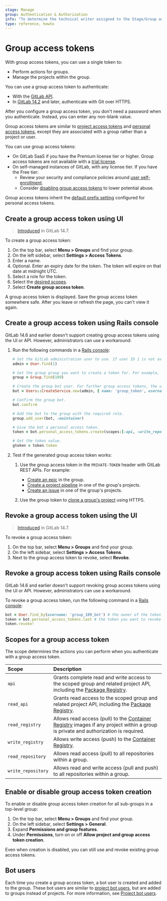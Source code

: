 ```yaml
---
stage: Manage
group: Authentication & Authorization
info: "To determine the technical writer assigned to the Stage/Group associated with this page, see https://about.gitlab.com/handbook/engineering/ux/technical-writing/#assignments"
type: reference, howto
---
```


# Group access tokens

With group access tokens, you can use a single token to:

- Perform actions for groups.
- Manage the projects within the group.

You can use a group access token to authenticate:

- With the [GitLab API](../../../api/index.md#personalprojectgroup-access-tokens).
- In [GitLab 14.2](https://gitlab.com/gitlab-org/gitlab/-/issues/330718) and later, authenticate with Git over HTTPS.

After you configure a group access token, you don't need a password when you authenticate.
Instead, you can enter any non-blank value.

Group access tokens are similar to [project access tokens](../../project/settings/project_access_tokens.md)
and [personal access tokens](../../profile/personal_access_tokens.md), except they are
associated with a group rather than a project or user.

You can use group access tokens:

- On GitLab SaaS if you have the Premium license tier or higher. Group access tokens are not available with a [trial license](https://about.gitlab.com/free-trial/).
- On self-managed instances of GitLab, with any license tier. If you have the Free tier:
  - Review your security and compliance policies around
    [user self-enrollment](../../admin_area/settings/sign_up_restrictions.md#disable-new-sign-ups).
  - Consider [disabling group access tokens](#enable-or-disable-group-access-token-creation) to
    lower potential abuse.

Group access tokens inherit the [default prefix setting](../../admin_area/settings/account_and_limit_settings.md#personal-access-token-prefix)
configured for personal access tokens.

## Create a group access token using UI

> [Introduced](https://gitlab.com/gitlab-org/gitlab/-/issues/214045) in GitLab 14.7.

To create a group access token:

1. On the top bar, select **Menu > Groups** and find your group.
1. On the left sidebar, select **Settings > Access Tokens**.
1. Enter a name.
1. Optional. Enter an expiry date for the token. The token will expire on that date at midnight UTC.
1. Select a role for the token.
1. Select the [desired scopes](#scopes-for-a-group-access-token).
1. Select  **Create group access token**.

A group access token is displayed. Save the group access token somewhere safe. After you leave or refresh the page, you can't view it again.

## Create a group access token using Rails console

GitLab 14.6 and earlier doesn't support creating group access tokens using the UI
or API. However, administrators can use a workaround:

1. Run the following commands in a [Rails console](../../../administration/operations/rails_console.md):

   ```ruby
   # Set the GitLab administration user to use. If user ID 1 is not available or is not an administrator, use 'admin = User.admins.first' instead to select an administrator.
   admin = User.find(1)

   # Set the group group you want to create a token for. For example, group with ID 109.
   group = Group.find(109)

   # Create the group bot user. For further group access tokens, the username should be group_#{group.id}_bot#{bot_count}. For example, group_109_bot2 and email address group_109_bot2@example.com.
   bot = Users::CreateService.new(admin, { name: 'group_token', username: "group_#{group.id}_bot", email: "group_#{group.id}_bot@example.com", user_type: :project_bot }).execute

   # Confirm the group bot.
   bot.confirm

   # Add the bot to the group with the required role.
   group.add_user(bot, :maintainer)

   # Give the bot a personal access token.
   token = bot.personal_access_tokens.create(scopes:[:api, :write_repository], name: 'group_token')

   # Get the token value.
   gtoken = token.token
   ```

1. Test if the generated group access token works:

   1. Use the group access token in the `PRIVATE-TOKEN` header with GitLab REST APIs. For example:

      - [Create an epic](../../../api/epics.md#new-epic) in the group.
      - [Create a project pipeline](../../../api/pipelines.md#create-a-new-pipeline) in one of the group's projects.
      - [Create an issue](../../../api/issues.md#new-issue) in one of the group's projects.

   1. Use the group token to [clone a group's project](../../../gitlab-basics/start-using-git.md#clone-with-https)
      using HTTPS.

## Revoke a group access token using the UI

> [Introduced](https://gitlab.com/gitlab-org/gitlab/-/issues/214045) in GitLab 14.7.

To revoke a group access token:

1. On the top bar, select **Menu > Groups** and find your group.
1. On the left sidebar, select **Settings > Access Tokens**.
1. Next to the group access token to revoke, select **Revoke**.

## Revoke a group access token using Rails console

GitLab 14.6 and earlier doesn't support revoking group access tokens using the UI
or API. However, administrators can use a workaround.

To revoke a group access token, run the following command in a [Rails console](../../../administration/operations/rails_console.md):

```ruby
bot = User.find_by(username: 'group_109_bot') # the owner of the token you want to revoke
token = bot.personal_access_tokens.last # the token you want to revoke
token.revoke!
```

## Scopes for a group access token

The scope determines the actions you can perform when you authenticate with a group access token.

| Scope              | Description                                                                                                                                                                      |
|:-------------------|:---------------------------------------------------------------------------------------------------------------------------------------------------------------------------------|
| `api`              | Grants complete read and write access to the scoped group and related project API, including the [Package Registry](../../packages/package_registry/index.md).                   |
| `read_api`         | Grants read access to the scoped group and related project API, including the [Package Registry](../../packages/package_registry/index.md).                                      |
| `read_registry`    | Allows read access (pull) to the [Container Registry](../../packages/container_registry/index.md) images if any project within a group is private and authorization is required. |
| `write_registry`   | Allows write access (push) to the [Container Registry](../../packages/container_registry/index.md).                                                                              |
| `read_repository`  | Allows read access (pull) to all repositories within a group.                                                                                                                    |
| `write_repository` | Allows read and write access (pull and push) to all repositories within a group.                                                                                                 |

## Enable or disable group access token creation

To enable or disable group access token creation for all sub-groups in a top-level group:

1. On the top bar, select **Menu > Groups** and find your group.
1. On the left sidebar, select **Settings > General**.
1. Expand **Permissions and group features**.
1. Under **Permissions**, turn on or off **Allow project and group access token creation**.

Even when creation is disabled, you can still use and revoke existing group access tokens.

## Bot users

Each time you create a group access token, a bot user is created and added to the group.
These bot users are similar to [project bot users](../../project/settings/project_access_tokens.md#project-bot-users), but are added to groups instead of projects. For more information, see
[Project bot users](../../project/settings/project_access_tokens.md#project-bot-users).
